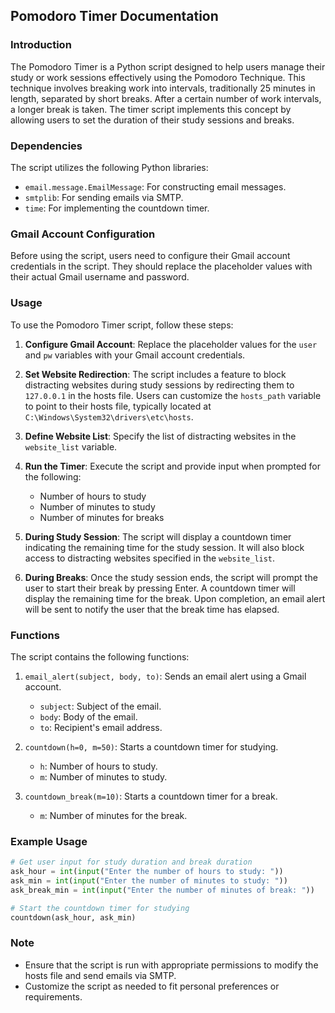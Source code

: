 ## Pomodoro Timer Documentation

### Introduction
The Pomodoro Timer is a Python script designed to help users manage their study or work sessions effectively using the Pomodoro Technique. This technique involves breaking work into intervals, traditionally 25 minutes in length, separated by short breaks. After a certain number of work intervals, a longer break is taken. The timer script implements this concept by allowing users to set the duration of their study sessions and breaks.

### Dependencies
The script utilizes the following Python libraries:
- `email.message.EmailMessage`: For constructing email messages.
- `smtplib`: For sending emails via SMTP.
- `time`: For implementing the countdown timer.

### Gmail Account Configuration
Before using the script, users need to configure their Gmail account credentials in the script. They should replace the placeholder values with their actual Gmail username and password.

### Usage
To use the Pomodoro Timer script, follow these steps:

1. **Configure Gmail Account**: Replace the placeholder values for the `user` and `pw` variables with your Gmail account credentials.

2. **Set Website Redirection**: The script includes a feature to block distracting websites during study sessions by redirecting them to `127.0.0.1` in the hosts file. Users can customize the `hosts_path` variable to point to their hosts file, typically located at `C:\Windows\System32\drivers\etc\hosts`.

3. **Define Website List**: Specify the list of distracting websites in the `website_list` variable.

4. **Run the Timer**: Execute the script and provide input when prompted for the following:
   - Number of hours to study
   - Number of minutes to study
   - Number of minutes for breaks
   
5. **During Study Session**: The script will display a countdown timer indicating the remaining time for the study session. It will also block access to distracting websites specified in the `website_list`.

6. **During Breaks**: Once the study session ends, the script will prompt the user to start their break by pressing Enter. A countdown timer will display the remaining time for the break. Upon completion, an email alert will be sent to notify the user that the break time has elapsed.

### Functions
The script contains the following functions:

1. `email_alert(subject, body, to)`: Sends an email alert using a Gmail account.
   - `subject`: Subject of the email.
   - `body`: Body of the email.
   - `to`: Recipient's email address.

2. `countdown(h=0, m=50)`: Starts a countdown timer for studying.
   - `h`: Number of hours to study.
   - `m`: Number of minutes to study.

3. `countdown_break(m=10)`: Starts a countdown timer for a break.
   - `m`: Number of minutes for the break.

### Example Usage
```python
# Get user input for study duration and break duration
ask_hour = int(input("Enter the number of hours to study: "))
ask_min = int(input("Enter the number of minutes to study: "))
ask_break_min = int(input("Enter the number of minutes of break: "))

# Start the countdown timer for studying
countdown(ask_hour, ask_min)
```

### Note
- Ensure that the script is run with appropriate permissions to modify the hosts file and send emails via SMTP.
- Customize the script as needed to fit personal preferences or requirements.
